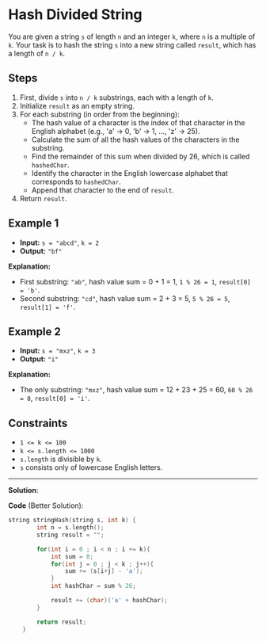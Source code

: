# Hash Divided String


You are given a string `s` of length `n` and an integer `k`, where `n` is a multiple of `k`. Your task is to hash the string `s` into a new string called `result`, which has a length of `n / k`.

## Steps

1. First, divide `s` into `n / k` substrings, each with a length of `k`.
2. Initialize `result` as an empty string.
3. For each substring (in order from the beginning):
   - The hash value of a character is the index of that character in the English alphabet (e.g., 'a' → 0, 'b' → 1, ..., 'z' → 25).
   - Calculate the sum of all the hash values of the characters in the substring.
   - Find the remainder of this sum when divided by 26, which is called `hashedChar`.
   - Identify the character in the English lowercase alphabet that corresponds to `hashedChar`.
   - Append that character to the end of `result`.
4. Return `result`.

## Example 1

- **Input:** `s = "abcd"`, `k = 2`
- **Output:** `"bf"`

**Explanation:**

- First substring: `"ab"`, hash value sum = 0 + 1 = 1, `1 % 26 = 1`, `result[0] = 'b'`.
- Second substring: `"cd"`, hash value sum = 2 + 3 = 5, `5 % 26 = 5`, `result[1] = 'f'`.

## Example 2

- **Input:** `s = "mxz"`, `k = 3`
- **Output:** `"i"`

**Explanation:**

- The only substring: `"mxz"`, hash value sum = 12 + 23 + 25 = 60, `60 % 26 = 8`, `result[0] = 'i'`.

## Constraints

- `1 <= k <= 100`
- `k <= s.length <= 1000`
- `s.length` is divisible by `k`.
- `s` consists only of lowercase English letters.


---

**Solution**:

**Code** (Better Solution):
```cpp
string stringHash(string s, int k) {
        int n = s.length();
        string result = "";

        for(int i = 0 ; i < n ; i += k){
            int sum = 0;
            for(int j = 0 ; j < k ; j++){
                sum += (s[i+j] - 'a');
            }
            int hashChar = sum % 26;

            result += (char)('a' + hashChar);
        }

        return result;
    }
```
